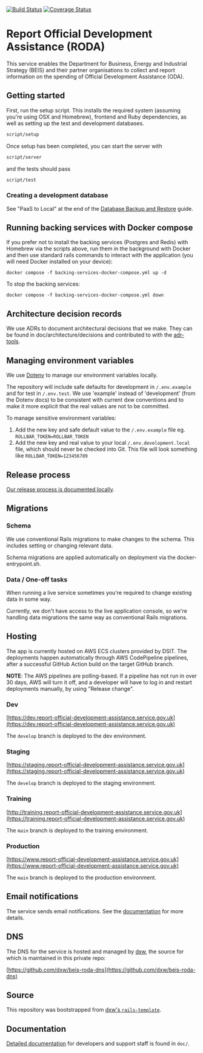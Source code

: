 [![Build Status](https://github.com/UKGovernmentBEIS/beis-report-official-development-assistance/workflows/CI/badge.svg?branch=develop)](https://github.com/UKGovernmentBEIS/beis-report-official-development-assistance/actions?query=branch%3Adevelop)
[![Coverage Status](https://coveralls.io/repos/github/UKGovernmentBEIS/beis-report-official-development-assistance/badge.svg?branch=develop)](https://coveralls.io/github/UKGovernmentBEIS/beis-report-official-development-assistance?branch=develop)

# Report Official Development Assistance (RODA)

This service enables the Department for Business, Energy and Industrial Strategy (BEIS) and their partner organisations to collect and report information on the spending of Official Development Assistance (ODA).

## Getting started

First, run the setup script. This installs the required system (assuming you're using OSX and Homebrew), frontend and Ruby dependencies, as well as setting up the test and development databases.

```bash
script/setup
```

Once setup has been completed, you can start the server with

```bash
script/server
```

and the tests should pass

```bash
script/test
```

### Creating a development database

See "PaaS to Local" at the end of the [Database Backup and Restore](/doc/database-backup-and-restore.md) guide.

## Running backing services with Docker compose

If you prefer not to install the backing services (Postgres and Redis) with
Homebrew via the scripts above, run them in the background with Docker and
then use standard rails commands to interact with the application (you will need
Docker installed on your device):

```
docker compose -f backing-services-docker-compose.yml up -d
```

To stop the backing services:

```
docker compose -f backing-services-docker-compose.yml down
```

## Architecture decision records

We use ADRs to document architectural decisions that we make. They can be found in doc/architecture/decisions and contributed to with the [adr-tools](https://github.com/npryce/adr-tools).

## Managing environment variables

We use [Dotenv](https://github.com/bkeepers/dotenv) to manage our environment variables locally.

The repository will include safe defaults for development in `/.env.example` and for test in `/.env.test`. We use 'example' instead of 'development' (from the Dotenv docs) to be consistent with current dxw conventions and to make it more explicit that the real values are not to be committed.

To manage sensitive environment variables:

1. Add the new key and safe default value to the `/.env.example` file eg. `ROLLBAR_TOKEN=ROLLBAR_TOKEN`
2. Add the new key and real value to your local `/.env.development.local` file, which should never be checked into Git. This file will look something like `ROLLBAR_TOKEN=123456789`

## Release process

[Our release process is documented locally](/doc/deployment-process.md).

## Migrations

### Schema

We use conventional Rails migrations to make changes to the schema. This includes setting or changing relevant data.

Schema migrations are applied automatically on deployment via the docker-entrypoint.sh.

### Data / One-off tasks

When running a live service sometimes you're required to change existing data in some way.

Currently, we don't have access to the live application console, so we're handling data migrations the same way as conventional Rails migrations.

## Hosting

The app is currently hosted on AWS ECS clusters provided by DSIT. The deployments happen automatically through AWS CodePipeline pipelines, after a successful GitHub Action build on the target GitHub branch.

**NOTE**: The AWS pipelines are polling-based. If a pipeline has not run in over 30 days, AWS will turn it off, and a developer will have to log in and restart deployments manually, by using "Release change".

### Dev

[https://dev.report-official-development-assistance.service.gov.uk](https://dev.report-official-development-assistance.service.gov.uk)

The `develop` branch is deployed to the dev environment.

### Staging

[https://staging.report-official-development-assistance.service.gov.uk](https://staging.report-official-development-assistance.service.gov.uk)

The `develop` branch is deployed to the staging environment.

### Training

[http://training.report-official-development-assistance.service.gov.uk](https://training.report-official-development-assistance.service.gov.uk)

The `main` branch is deployed to the training environment.

### Production

[https://www.report-official-development-assistance.service.gov.uk](https://www.report-official-development-assistance.service.gov.uk)

The `main` branch is deployed to the production environment.

## Email notifications

The service sends email notifications. See the
[documentation](/doc/email-notifications.md) for more
details.

## DNS

The DNS for the service is hosted and managed by [dxw](https://dxw.com), the
source for which is maintained in this private repo:

[https://github.com/dxw/beis-roda-dns](https://github.com/dxw/beis-roda-dns)

## Source

This repository was bootstrapped from [dxw's `rails-template`](https://github.com/dxw/rails-template).

## Documentation

[Detailed documentation](./doc/0_index_of_contents.md) for developers and support staff is found in `doc/`.
